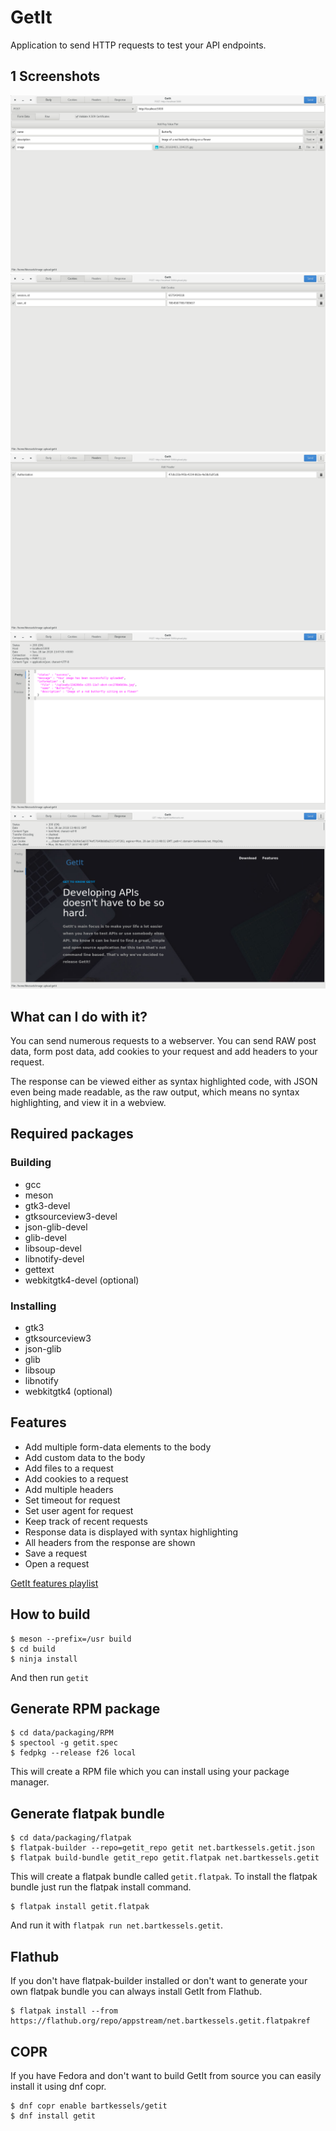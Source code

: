 # GetIt

Application to send HTTP requests to test your API endpoints.

## 1 Screenshots

![GetIt Body](data/screenshots/body.png)
![GetIt Cookies](data/screenshots/cookies.png)
![GetIt Headers](data/screenshots/headers.png)
![GetIt Response](data/screenshots/response.png)
![GetIt Response HTML Preview](data/screenshots/response_html_preview.png)

## What can I do with it?

You can send numerous requests to a webserver. You can send RAW post data, 
form post data, add cookies to your request and add headers to your request.

The response can be viewed either as syntax highlighted code, with JSON even
being made readable, as the raw output, which means no syntax highlighting, and
view it in a webview.

## Required packages

### Building
- gcc
- meson
- gtk3-devel
- gtksourceview3-devel
- json-glib-devel
- glib-devel
- libsoup-devel
- libnotify-devel
- gettext
- webkitgtk4-devel (optional)

### Installing
- gtk3
- gtksourceview3
- json-glib
- glib
- libsoup
- libnotify
- webkitgtk4 (optional)

## Features

- Add multiple form-data elements to the body
- Add custom data to the body
- Add files to a request
- Add cookies to a request
- Add multiple headers
- Set timeout for request
- Set user agent for request
- Keep track of recent requests
- Response data is displayed with syntax highlighting
- All headers from the response are shown
- Save a request
- Open a request

[GetIt features playlist](https://www.youtube.com/playlist?list=PLP-QZD6Cd0MWh7969cLZg31gO71s44Bk4)

## How to build

```
$ meson --prefix=/usr build
$ cd build
$ ninja install
```
And then run `getit`

## Generate RPM package

```
$ cd data/packaging/RPM
$ spectool -g getit.spec
$ fedpkg --release f26 local
```

This will create a RPM file which you can install using your package manager.

## Generate flatpak bundle

```
$ cd data/packaging/flatpak
$ flatpak-builder --repo=getit_repo getit net.bartkessels.getit.json
$ flatpak build-bundle getit_repo getit.flatpak net.bartkessels.getit
```

This will create a flatpak bundle called `getit.flatpak`. To install the flatpak bundle
just run the flatpak install command.

```
$ flatpak install getit.flatpak
```

And run it with `flatpak run net.bartkessels.getit`.

## Flathub

If you don't have flatpak-builder installed or don't want to generate your own flatpak bundle
you can always install GetIt from Flathub.

```
$ flatpak install --from https://flathub.org/repo/appstream/net.bartkessels.getit.flatpakref
```

## COPR

If you have Fedora and don't want to build GetIt from source you can easily install it using dnf copr.

```
$ dnf copr enable bartkessels/getit
$ dnf install getit
```

